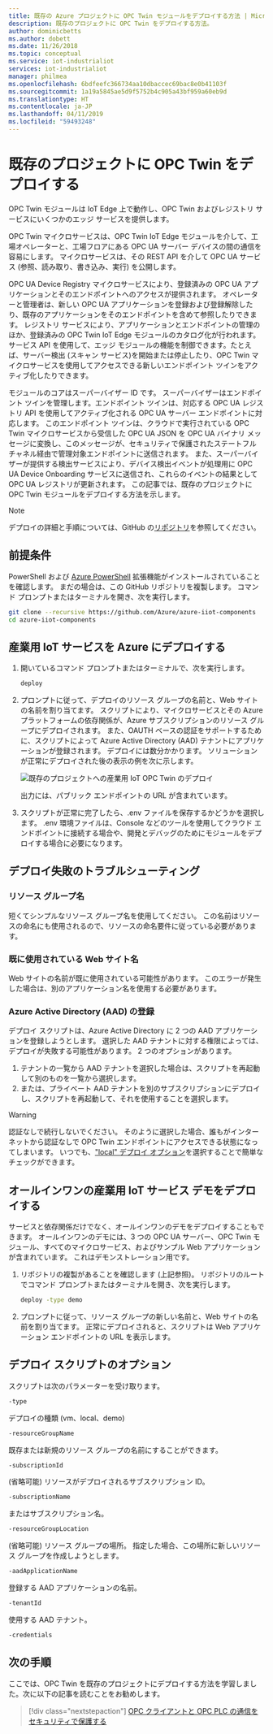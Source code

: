 ```yaml
---
title: 既存の Azure プロジェクトに OPC Twin モジュールをデプロイする方法 | Microsoft Docs
description: 既存のプロジェクトに OPC Twin をデプロイする方法。
author: dominicbetts
ms.author: dobett
ms.date: 11/26/2018
ms.topic: conceptual
ms.service: iot-industrialiot
services: iot-industrialiot
manager: philmea
ms.openlocfilehash: 6bdfeefc366734aa10dbaccec69bac8e0b41103f
ms.sourcegitcommit: 1a19a5845ae5d9f5752b4c905a43bf959a60eb9d
ms.translationtype: HT
ms.contentlocale: ja-JP
ms.lasthandoff: 04/11/2019
ms.locfileid: "59493248"
---
```

# <a name="deploy-opc-twin-to-an-existing-project"></a>既存のプロジェクトに OPC Twin をデプロイする

OPC Twin モジュールは IoT Edge 上で動作し、OPC Twin およびレジストリ サービスにいくつかのエッジ サービスを提供します。 

OPC Twin マイクロサービスは、OPC Twin IoT Edge モジュールを介して、工場オペレーターと、工場フロアにある OPC UA サーバー デバイスの間の通信を容易にします。 マイクロサービスは、その REST API を介して OPC UA サービス (参照、読み取り、書き込み、実行) を公開します。 

OPC UA Device Registry マイクロサービスにより、登録済みの OPC UA アプリケーションとそのエンドポイントへのアクセスが提供されます。 オペレーターと管理者は、新しい OPC UA アプリケーションを登録および登録解除したり、既存のアプリケーションをそのエンドポイントを含めて参照したりできます。 レジストリ サービスにより、アプリケーションとエンドポイントの管理のほか、登録済みの OPC Twin IoT Edge モジュールのカタログ化が行われます。 サービス API を使用して、エッジ モジュールの機能を制御できます。たとえば、サーバー検出 (スキャン サービス)を開始または停止したり、OPC Twin マイクロサービスを使用してアクセスできる新しいエンドポイント ツインをアクティブ化したりできます。

モジュールのコアはスーパーバイザー ID です。 スーパーバイザーはエンドポイント ツインを管理します。エンドポイント ツインは、対応する OPC UA レジストリ API を使用してアクティブ化される OPC UA サーバー エンドポイントに対応します。 このエンドポイント ツインは、クラウドで実行されている OPC Twin マイクロサービスから受信した OPC UA JSON を OPC UA バイナリ メッセージに変換し、このメッセージが、セキュリティで保護されたステートフル チャネル経由で管理対象エンドポイントに送信されます。 また、スーパーバイザーが提供する検出サービスにより、デバイス検出イベントが処理用に OPC UA Device Onboarding サービスに送信され、これらのイベントの結果として OPC UA レジストリが更新されます。  この記事では、既存のプロジェクトに OPC Twin モジュールをデプロイする方法を示します。 

> [!NOTE]
> デプロイの詳細と手順については、GitHub の[リポジトリ](https://github.com/Azure/azure-iiot-opc-twin-module)を参照してください。

## <a name="prerequisites"></a>前提条件

PowerShell および [Azure PowerShell](https://docs.microsoft.com/powershell/azure/install-az-ps) 拡張機能がインストールされていることを確認します。   まだの場合は、この GitHub リポジトリを複製します。  コマンド プロンプトまたはターミナルを開き、次を実行します。

```bash
git clone --recursive https://github.com/Azure/azure-iiot-components 
cd azure-iiot-components
```

## <a name="deploy-industrial-iot-services-to-azure"></a>産業用 IoT サービスを Azure にデプロイする

1. 開いているコマンド プロンプトまたはターミナルで、次を実行します。

   ```bash
   deploy
   ```

2. プロンプトに従って、デプロイのリソース グループの名前と、Web サイトの名前を割り当てます。   スクリプトにより、マイクロサービスとその Azure プラットフォームの依存関係が、Azure サブスクリプションのリソース グループにデプロイされます。  また、OAUTH ベースの認証をサポートするために、スクリプトによって Azure Active Directory (AAD) テナントにアプリケーションが登録されます。  デプロイには数分かかります。  ソリューションが正常にデプロイされた後の表示の例を次に示します。

   ![既存のプロジェクトへの産業用 IoT OPC Twin のデプロイ](media/howto-opc-twin-deploy-existing/opc-twin-deploy-existing1.png)

   出力には、パブリック エンドポイントの URL が含まれています。 

3. スクリプトが正常に完了したら、.env ファイルを保存するかどうかを選択します。  .env 環境ファイルは、Console などのツールを使用してクラウド エンドポイントに接続する場合や、開発とデバッグのためにモジュールをデプロイする場合に必要になります。

## <a name="troubleshooting-deployment-failures"></a>デプロイ失敗のトラブルシューティング

### <a name="resource-group-name"></a>リソース グループ名

短くてシンプルなリソース グループ名を使用してください。  この名前はリソースの命名にも使用されるので、リソースの命名要件に従っている必要があります。  

### <a name="website-name-already-in-use"></a>既に使用されている Web サイト名

Web サイトの名前が既に使用されている可能性があります。  このエラーが発生した場合は、別のアプリケーション名を使用する必要があります。

### <a name="azure-active-directory-aad-registration"></a>Azure Active Directory (AAD) の登録

デプロイ スクリプトは、Azure Active Directory に 2 つの AAD アプリケーションを登録しようとします。  選択した AAD テナントに対する権限によっては、デプロイが失敗する可能性があります。 2 つのオプションがあります。

1. テナントの一覧から AAD テナントを選択した場合は、スクリプトを再起動して別のものを一覧から選択します。
2. または、プライベート AAD テナントを別のサブスクリプションにデプロイし、スクリプトを再起動して、それを使用することを選択します。

> [!WARNING]
> 認証なしで続行しないでください。  そのように選択した場合、誰もがインターネットから認証なしで OPC Twin エンドポイントにアクセスできる状態になってしまいます。   いつでも、["local" デプロイ オプション](howto-opc-twin-deploy-dependencies.md)を選択することで簡単なチェックができます。

## <a name="deploy-an-all-in-one-industrial-iot-services-demo"></a>オールインワンの産業用 IoT サービス デモをデプロイする

サービスと依存関係だけでなく、オールインワンのデモをデプロイすることもできます。  オールインワンのデモには、3 つの OPC UA サーバー、OPC Twin モジュール、すべてのマイクロサービス、およびサンプル Web アプリケーションが含まれています。  これはデモンストレーション用です。

1. リポジトリの複製があることを確認します (上記参照)。 リポジトリのルートでコマンド プロンプトまたはターミナルを開き、次を実行します。

   ```bash
   deploy -type demo
   ```

2. プロンプトに従って、リソース グループの新しい名前と、Web サイトの名前を割り当てます。  正常にデプロイされると、スクリプトは Web アプリケーション エンドポイントの URL を表示します。

## <a name="deployment-script-options"></a>デプロイ スクリプトのオプション

スクリプトは次のパラメーターを受け取ります。

```bash
-type
```

デプロイの種類 (vm、local、demo)

```bash
-resourceGroupName
```

既存または新規のリソース グループの名前にすることができます。

```bash
-subscriptionId
```

(省略可能) リソースがデプロイされるサブスクリプション ID。

```bash
-subscriptionName
```

またはサブスクリプション名。

```bash
-resourceGroupLocation
```

(省略可能) リソース グループの場所。 指定した場合、この場所に新しいリソース グループを作成しようとします。

```bash
-aadApplicationName
```

登録する AAD アプリケーションの名前。 

```bash
-tenantId
```

使用する AAD テナント。

```bash
-credentials
```

## <a name="next-steps"></a>次の手順

ここでは、OPC Twin を既存のプロジェクトにデプロイする方法を学習しました。次に以下の記事を読むことをお勧めします。

> [!div class="nextstepaction"]
> [OPC クライアントと OPC PLC の通信をセキュリティで保護する](howto-opc-vault-deploy-existing-client-plc-communication.md)
